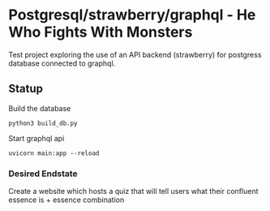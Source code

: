 # Postgresql/strawberry/graphql - He Who Fights With Monsters

Test project exploring the use of an API backend (strawberry) for postgress database connected to graphql. 

## Statup

Build the database
```
python3 build_db.py
```
Start graphql api
```
uvicorn main:app --reload
```


### Desired Endstate

Create a website which hosts a quiz that will tell users what their confluent essence is + essence combination
